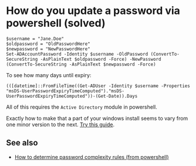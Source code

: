 ﻿# How do you update a password via powershell (solved)

	$username = "Jane.Doe"
	$oldpassword = "OldPasswordHere"
	$newpassword = "NewPasswordHere"
	Set-ADAccountPassword -Identity $username -OldPassword (ConvertTo-SecureString -AsPlainText $oldpassword -Force) -NewPassword (ConvertTo-SecureString -AsPlainText $newpassword -Force)

To see how many days until expiry:

	(([datetime]::FromFileTime((Get-ADUser -Identity $username -Properties "msDS-UserPasswordExpiryTimeComputed")."msDS-UserPasswordExpiryTimeComputed"))-(Get-Date)).Days

All of this requires the `Active Directory` module in powershell.

Exactly how to make that a part of your windows install seems to vary from one minor version to the next. [Try this guide](https://4sysops.com/wiki/how-to-install-the-powershell-active-directory-module/).

## See also

* [How to determine password complexity rules (from powershell)](password_complexity.md)